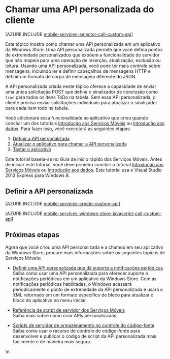 ﻿<properties 
	pageTitle="Chamar uma API personalizada de um cliente JS da Windows Store - Serviços Móveis" 
	description="Saiba como definir uma API personalizada e chamá-la em um aplicativo da Windows Store que usa serviços móveis do Azure." 
	services="mobile-services" 
	documentationCenter="windows" 
	authors="ggailey777" 
	manager="dwrede" 
	editor=""/>

<tags 
	ms.service="mobile-services" 
	ms.workload="mobile" 
	ms.tgt_pltfrm="mobile-windows-store" 
	ms.devlang="javascript" 
	ms.topic="article" 
	ms.date="09/26/2014" 
	ms.author="glenga"/>

# Chamar uma API personalizada do cliente

[AZURE.INCLUDE [mobile-services-selector-call-custom-api](../includes/mobile-services-selector-call-custom-api.md)]

Este tópico mostra como chamar uma API personalizada em um aplicativo da Windows Store. Uma API personalizada permite que você defina pontos de extremidade personalizados que expõem a funcionalidade do servidor que não mapeia para uma operação de inserção, atualização, exclusão ou leitura. Usando uma API personalizada, você pode ter mais controle sobre mensagens, incluindo ler e definir cabeçalhos de mensagens HTTP e definir um formato de corpo de mensagem diferente do JSON.

A API personalizada criada neste tópico oferece a capacidade de enviar uma única solicitação POST que define o sinalizador de conclusão como `true` para todos os itens ToDo na tabela. Sem essa API personalizada, o cliente precisa enviar solicitações individuais para atualizar o sinalizador para cada item todo na tabela.

Você adicionará essa funcionalidade ao aplicativo que criou quando concluir um dos tutoriais [Introdução aos Serviços Móveis] ou [Introdução aos dados]. Para fazer isso, você executará as seguintes etapas:

1. [Definir a API personalizada]
2. [Atualizar o aplicativo para chamar a API personalizada]
3. [Testar o aplicativo]

Este tutorial baseia-se no Guia de início rápido dos Serviços Móveis. Antes de iniciar este tutorial, você deve primeiro concluir o tutorial [Introdução aos Serviços Móveis] ou [Introdução aos dados]. Este tutorial usa o Visual Studio 2012 Express para Windows 8.

## <a name="define-custom-api"></a>Definir a API personalizada

[AZURE.INCLUDE [mobile-services-create-custom-api](../includes/mobile-services-create-custom-api.md)]


[AZURE.INCLUDE [mobile-services-windows-store-javascript-call-custom-api](../includes/mobile-services-windows-store-javascript-call-custom-api.md)]

## Próximas etapas

Agora que você criou uma API personalizada e a chamou em seu aplicativo da Windows Store, procure mais informações sobre os seguintes tópicos de Serviços Móveis:

* [Definir uma API personalizada que dá suporte a notificações periódicas]
	<br/>Saiba como usar uma API personalizada para oferecer suporte a notificações periódicas em um aplicativo da Windows Store. Com as notificações periódicas habilitadas, o Windows acessará periodicamente o ponto de extremidade da API personalizada e usará o XML retornado em um formato específico de bloco para atualizar o bloco do aplicativo no menu Iniciar.

* [Referência de script de servidor dos Serviços Móveis]
  <br/>Saiba mais sobre como criar APIs personalizadas.

* [Scripts de servidor de armazenamento no controle do código-fonte]
  <br/> Saiba como usar o recurso de controle do código-fonte para desenvolver e publicar o código de script da API personalizada mais facilmente e de maneira mais segura.

<!-- Anchors. -->
[Definir a API personalizada]: #define-custom-api
[Atualizar o aplicativo para chamar a API personalizada]: #update-app
[Testar o aplicativo]: #test-app
[Próximas etapas]: #next-steps

<!-- URLs. -->
[Referência de script de servidor dos Serviços Móveis]: http://go.microsoft.com/fwlink/?LinkId=262293
[Painel Meus Aplicativos]: http://go.microsoft.com/fwlink/?LinkId=262039
[Introdução aos Serviços Móveis]: /en-us/documentation/articles/mobile-services-windows-store-get-started/
[Introdução aos dados]: /en-us/documentation/articles/mobile-services-windows-store-javascript-get-started-data/
[Introdução à autenticação]: /en-us/documentation/articles/mobile-services-windows-store-javascript-get-started-users/
[Introdução às notificações por push]: /en-us/documentation/articles/mobile-services-windows-store-javascript-get-started-push/

[Definir uma API personalizada que dá suporte a notificações periódicas]: /en-us/documentation/articles/mobile-services-windows-store-javascript-create-pull-notifications
[Scripts de servidor de armazenamento no controle do código-fonte]: /en-us/documentation/articles/mobile-services-store-scripts-source-control
\n<!--HONumber=42-->
